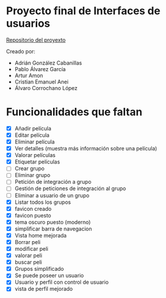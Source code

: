 # Proyecto final de Interfaces de usuarios

[Repositorio del proyexto](https://github.com/arturAmon/iu2122)

Creado por:

* Adrián González Cabanillas
* Pablo Álvarez García
* Artur Amon
* Cristian Emanuel Anei
* Álvaro Corrochano López

# Funcionalidades que faltan
- [x] Añadir película
- [x] Editar película
- [x] Eliminar película
- [x] Ver detalles (muestra más información sobre una película)
- [x] Valorar películas
- [x] Etiquetar películas
- [ ] Crear grupo
- [ ] Eliminar grupo
- [ ] Petición de integración a grupo
- [ ] Gestión de peticiones de integración al grupo
- [ ] Eliminar a usuario de un grupo
- [x] Listar todos los grupos
- [x] favicon creado
- [x] favicon puesto
- [x] tema oscuro puesto (moderno)
- [x] simplificar barra de navegacion
- [x] Vista home mejorada
- [x] Borrar peli
- [x] modificar peli
- [x] valorar peli
- [x] buscar peli
- [x] Grupos simplificado
- [x] Se puede poseer un usuario
- [x] Usuario y perfil con control de usuario
- [x] vista de perfil mejorado
